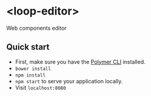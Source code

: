 # \<loop-editor\>

Web components editor

## Quick start

- First, make sure you have the [Polymer CLI](https://www.npmjs.com/package/polymer-cli) installed.
- `bower install`
- `npm install`
- `npm start` to serve your application locally.
- Visit `localhost:8080`